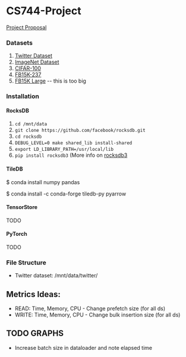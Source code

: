 # CS744-Project

[Project Proposal](https://drive.google.com/drive/u/2/folders/17alBOquTtHBdmi9bu8b_zSJWVMvB24WF)

### Datasets
1. [Twitter Dataset](https://www.kaggle.com/datasets/kazanova/sentiment140)
2. [ImageNet Dataset](https://image-net.org/download-images.php)
3. [CIFAR-100](https://www.kaggle.com/datasets/fedesoriano/cifar100)
4. [FB15K-237](https://www.microsoft.com/en-us/download/details.aspx?id=52312)
5. [FB15K Large](https://developers.google.com/freebase) -- this is too big

### Installation

#### RocksDB
1. `cd /mnt/data`
2. `git clone https://github.com/facebook/rocksdb.git`
3. `cd rocksdb`
4. `DEBUG_LEVEL=0 make shared_lib install-shared`
5. `export LD_LIBRARY_PATH=/usr/local/lib`
6. `pip install rocksdb3` (More info on [rocksdb3](https://pypi.org/project/rocksdb3/)

#### TileDB
$ conda install numpy pandas

$ conda install -c conda-forge tiledb-py pyarrow

#### TensorStore
TODO

#### PyTorch
TODO

### File Structure
- Twitter dataset: /mnt/data/twitter/

## Metrics Ideas:
- READ: Time, Memory, CPU - Change prefetch size (for all ds)
- WRITE: Time, Memory, CPU - Change bulk insertion size (for all ds)

## TODO GRAPHS
- Increase batch size in dataloader and note elapsed time
